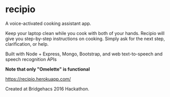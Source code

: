 # recipio

A voice-activated cooking assistant app.

Keep your laptop clean while you cook with both of your hands. Recipio will give you step-by-step instructions on cooking. Simply ask for the next step, clarification, or help.

Built with Node + Express, Mongo, Bootstrap, and web text-to-speech and speech recognition APIs

**Note that only "Omelette" is functional**

https://recipio.herokuapp.com/

Created at Bridgehacs 2016 Hackathon.
